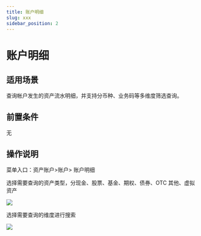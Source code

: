 ```yaml
---
title: 账户明细
slug: xxx
sidebar_position: 2
---
```



# 账户明细

## 适用场景

查询帐户发生的资产流水明细，并支持分币种、业务码等多维度筛选查询。

## 前置条件

无

## 操作说明

菜单入口：资产账户&gt;账户&gt; 账户明细

选择需要查询的资产类型，分现金、股票、基金、期权、债券、OTC 其他、虚拟资产

<img src="/assets/C2Ewb6qqcoa4Dexfvp8cpkfEnYb.png"/>

选择需要查询的维度进行搜索

<img src="/assets/S4IVbv0Juo1McAx0btvcpMqBndb.png"/>

